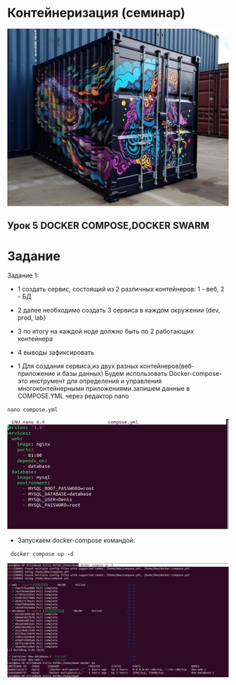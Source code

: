 # Контейнеризация (семинар)
![picture for containerization](https://github.com/DRain777/Containerization/blob/algoritm/source/super_conteiner.jpeg)

## Урок 5 DOCKER COMPOSE,DOCKER SWARM

# Задание 
Задание 1:
* 1 создать сервис, состоящий из 2 различных контейнеров: 1 - веб, 2 - БД
* 2 далее необходимо создать 3 сервиса в каждом окружении (dev, prod, lab)
* 3 по итогу на каждой ноде должно быть по 2 работающих контейнера
* 4 выводы зафиксировать

* 1 Для создания сервиса,из двух разных контейнеров(веб-приложение и базы данных)
   Будем использовать Docker-compose- это инструмент для определения и управления
   многоконтейнерными приложениями.запишем данные в COMPOSE.YML через редактор nano  
```
nano compose.yml
```
![picture for containerization](https://github.com/DRain777/Containerization/blob/algoritm/source/1nano_compose.png)

* Запускаем docker-compose командой: 
```
 docker compose up -d
```
![picture for containerization](https://github.com/DRain777/Containerization/blob/algoritm/source/2docker_ps.png)





